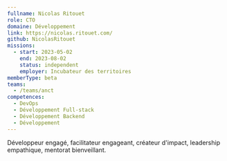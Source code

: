 ```yaml
---
fullname: Nicolas Ritouet
role: CTO
domaine: Développement
link: https://nicolas.ritouet.com/
github: NicolasRitouet
missions:
  - start: 2023-05-02
    end: 2023-08-02
    status: independent
    employer: Incubateur des territoires
memberType: beta
teams:
  - /teams/anct
competences:
  - DevOps
  - Développement Full-stack
  - Développement Backend
  - Développement
---
```

Développeur engagé, facilitateur engageant, créateur d'impact, leadership empathique, mentorat bienveillant.